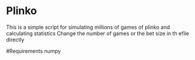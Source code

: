 # Plinko
This is a simple script for simulating millions of games of plinko and calculating statistics
Change the number of games or the bet size in th efile directly

#Requirements
numpy